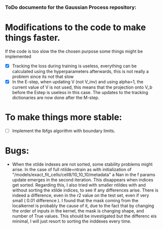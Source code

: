 ### ToDo documento for the Gaussian Process repository:

# Modifications to the code to make things faster.
If the code is too slow the the chosen purpose some things might be implemented
- [x] Tracking the loss during training is useless, everything can be calculated using the hyperparameters afterwards, this is not really a problem since its not that slow
- [x] In the E-step, when updating V (not V_inv) and using alpha=1, the current value of V is not used, this means that the projection onto V_b before the Estep is useless in this case. The updates to the tracking dictionaries are now done after the M-step.

# To make things more stable:
- [ ] Implement the lbfgs algorithm with boundary limits.

# Bugs:
- When the xtilde indexes are not sorted, some stability problems might arise. In the case of full ntilde=ntrain as with initialization of "/models/exact_fit_cells/cell8/10_10_10/metadata" a Nan in the f params update emerges in the second iteration. This disappears when indices get sorted. Regarding this, I also tried with smaller ntildes with and without sorting the xtilde indices, to see if any differences arise. There is indeed a difference, even in the r2 value on the test set, even if very small ( 0.01 difference ). I found that the mask coming from the localkernel is probably the cause of it, due to the fact that by changing the order of inputs in the kernel, the mask is changing shape, and number of True values. This should be investigated but the differenc eis minimal, I will just resort to sorting the inddexes every time.